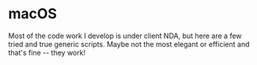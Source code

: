 # macOS
Most of the code work I develop is under client NDA, but here are a few tried and true generic scripts. Maybe not the most elegant or efficient and that's fine -- they work! 
